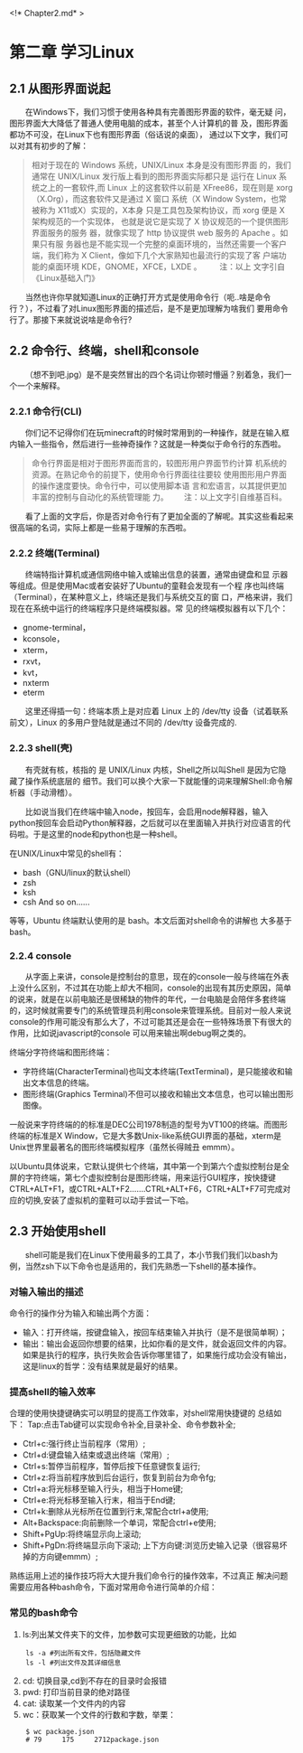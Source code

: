 <!* Chapter2.md* >
# 第二章 学习Linux

## 2.1 从图形界面说起
&emsp;&emsp;在Windows下，我们习惯于使用各种具有完善图形界面的软件，毫无疑 问，图形界面大大降低了普通人使用电脑的成本，甚至个人计算机的普 及，图形界面都功不可没，在Linux下也有图形界面（俗话说的桌面）， 通过以下文字，我们可以对其有初步的了解：
>相对于现在的 Windows 系统，UNIX/Linux 本身是没有图形界面 的，我们通常在 UNIX/Linux 发行版上看到的图形界面实际都只是 运行在 Linux 系统之上的一套软件,而 Linux 上的这套软件以前是 XFree86，现在则是 xorg（X.Org），而这套软件又是通过 X 窗口 系统（X Window System，也常被称为 X11或X）实现的，X本身 只是工具包及架构协议，而 xorg 便是 X 架构规范的一个实现体， 也就是说它是实现了 X 协议规范的一个提供图形界面服务的服务 器，就像实现了 http 协议提供 web 服务的 Apache 。如果只有服 务器也是不能实现一个完整的桌面环境的，当然还需要一个客户 端，我们称为 X Client，像如下几个大家熟知也最流行的实现了客 户端功能的桌面环境 KDE，GNOME，XFCE，LXDE 。&emsp;&emsp; 注：以上 文字引自《Linux基础入门》

&emsp;&emsp;当然也许你早就知道Linux的正确打开方式是使用命令行（呃..啥是命令 行？），不过看了对Linux图形界面的描述后，是不是更加理解为啥我们 要用命令行了。那接下来就说说啥是命令行?
## 2.2 命令行、终端，shell和console
&emsp;&emsp;（想不到吧.jpg）是不是突然冒出的四个名词让你顿时懵逼？别着急，我们一个一个来解释。
### 2.2.1 命令行(CLI)
&emsp;&emsp;你们记不记得你们在玩minecraft的时候时常用到的一种操作，就是在输入框内输入一些指令，然后进行一些神奇操作？这就是一种类似于命令行的东西啦。
>命令行界面是相对于图形界面而言的，较图形用户界面节约计算 机系统的资源。在熟记命令的前提下，使用命令行界面往往要较 使用图形用户界面的操作速度要快。命令行中，可以使用脚本语 言和宏语言，以其提供更加丰富的控制与自动化的系统管理能 力。&emsp;&emsp;注：以上文字引自维基百科。

&emsp;&emsp;看了上面的文字后，你是否对命令行有了更加全面的了解呢。其实这些看起来很高端的名词，实际上都是一些易于理解的东西啦。
### 2.2.2 终端(Terminal)
&emsp;&emsp;终端特指计算机或通信网络中输入或输出信息的装置，通常由键盘和显 示器等组成。但是使用Mac或者安装好了Ubuntu的童鞋会发现有一个程 序也叫终端（Terminal），在某种意义上，终端还是我们与系统交互的窗 口，严格来讲，我们现在在系统中运行的终端程序只是终端模拟器。常 见的终端模拟器有以下几个：
* gnome-terminal， 
* kconsole， 
* xterm， 
* rxvt， 
* kvt， 
* nxterm 
* eterm

&emsp;&emsp;这里还得插一句：终端本质上是对应着 Linux 上的 /dev/tty 设备（试着联系前文），Linux 的多用户登陆就是通过不同的 /dev/tty 设备完成的.

### 2.2.3 shell(壳)
&emsp;&emsp;有壳就有核，核指的 是 UNIX/Linux 内核，Shell之所以叫Shell 是因为它隐藏了操作系统底层的 细节。我们可以换个大家一下就能懂的词来理解Shell:命令解析器（手动滑稽）。

&emsp;&emsp;比如说当我们在终端中输入node，按回车，会启用node解释器，输入 python按回车会启动Python解释器，之后就可以在里面输入并执行对应语言的代码啦。于是这里的node和python也是一种shell。

在UNIX/Linux中常见的shell有：
* bash（GNU/linux的默认shell）
* zsh
* ksh
* csh And so on......

等等，Ubuntu 终端默认使用的是 bash。本文后面对shell命令的讲解也 大多基于bash。

### 2.2.4 console
&emsp;&emsp;从字面上来讲，console是控制台的意思，现在的console一般与终端在外表上没什么区别，不过其在功能上却大不相同，console的出现有其历史原因，简单的说来，就是在以前电脑还是很稀缺的物件的年代，一台电脑是会陪伴多套终端的，这时候就需要专门的系统管理员利用console来管理系统。目前对一般人来说console的作用可能没有那么大了，不过可能其还是会在一些特殊场景下有很大的作用，比如说javascript的console 可以用来输出啊debug啊之类的。

终端分字符终端和图形终端：
* 字符终端(CharacterTerminal)也叫文本终端(TextTerminal)，是只能接收和输出文本信息的终端。
* 图形终端(Graphics Terminal)不但可以接收和输出文本信息，也可以输出图形图像。

一般说来字符终端的的标准是DEC公司1978制造的型号为VT100的终端。而图形终端的标准是X Window，它是大多数Unix-like系统GUI界面的基础，xterm是Unix世界里最著名的图形终端模拟程序（虽然长得贼丑 emmm）。

以Ubuntu具体说来，它默认提供七个终端，其中第一个到第六个虚拟控制台是全屏的字符终端，第七个虚拟控制台是图形终端，用来运行GUI程序，按快捷键CTRL+ALT+F1，或CTRL+ALT+F2…….CTRL+ALT+F6，CTRL+ALT+F7可完成对应的切换,安装了虚拟机的童鞋可以动手尝试一下哈。

## 2.3 开始使用shell
&emsp;&emsp;shell可能是我们在Linux下使用最多的工具了，本小节我们我们以bash为例，当然zsh下以下命令也是适用的，我们先熟悉一下shell的基本操作。

### 对输入输出的描述
命令行的操作分为输入和输出两个方面：

* 输入：打开终端，按键盘输入，按回车结束输入并执行（是不是很简单啊）；
* 输出：输出会返回你想要的结果，比如你看的是文件，就会返回文件的内容。如果是执行的程序，执行失败会告诉你哪里错了，如果施行成功会没有输出，这是linux的哲学：没有结果就是最好的结果。
### 提高shell的输入效率
合理的使用快捷键确实可以明显的提高工作效率，对shell常用快捷键的 总结如下：
Tap:点击Tab键可以实现命令补全,目录补全、命令参数补全; 
* Ctrl+c:强行终止当前程序（常用）; 
* Ctrl+d:键盘输入结束或退出终端（常用）; 
* Ctrl+s:暂停当前程序，暂停后按下任意键恢复运行; 
* Ctrl+z:将当前程序放到后台运行，恢复到前台为命令fg; 
* Ctrl+a:将光标移至输入行头，相当于Home键; 
* Ctrl+e:将光标移至输入行末，相当于End键;
* Ctrl+k:删除从光标所在位置到行末,常配合ctrl+a使用; 
* Alt+Backspace:向前删除一个单词，常配合ctrl+e使用; 
* Shift+PgUp:将终端显示向上滚动;
* Shift+PgDn:将终端显示向下滚动; 上下方向键:浏览历史输入记录（很容易坏掉的方向键emmm）;

熟练运用上述的操作技巧将大大提升我们命令行的操作效率，不过真正 解决问题需要应用各种bash命令，下面对常用命令进行简单的介绍：
### 常见的bash命令
1. ls:列出某文件夹下的文件，加参数可实现更细致的功能，比如
```
    ls -a #列出所有文件，包括隐藏文件 
    ls -l #列出文件及其详细信息
```
2. cd: 切换目录,cd到不存在的目录时会报错
3. pwd: 打印当前目录的绝对路径
4. cat: 读取某一个文件内的内容
5. wc：获取某一个文件的行数和字数，举栗：
```
    $ wc package.json 
    # 79     175     2712package.json
```




